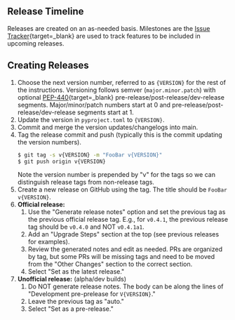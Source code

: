 ## Release Timeline

Releases are created on an as-needed basis.
Milestones are the [Issue Tracker](https://github.com/proxystore/taps/issues){target=_blank} are used to track features to be included in upcoming releases.

## Creating Releases

1. Choose the next version number, referred to as `{VERSION}` for the
   rest of the instructions. Versioning follows semver
   (`major.minor.patch`) with optional [PEP-440](https://peps.python.org/pep-0440){target=_blank}
   pre-release/post-release/dev-release segments. Major/minor/patch numbers
   start at 0 and pre-release/post-release/dev-release segments start at 1.
2. Update the version in `pyproject.toml` to `{VERSION}`.
3. Commit and merge the version updates/changelogs into main.
4. Tag the release commit and push (typically this is the commit updating the
   version numbers).
   ```bash
   $ git tag -s v{VERSION} -m "FooBar v{VERSION}"
   $ git push origin v{VERSION}
   ```
   Note the version number is prepended by "v" for the tags so we can
   distinguish release tags from non-release tags.
5. Create a new release on GitHub using the tag. The title should be
   `FooBar v{VERSION}`.
6. **Official release:**
    1. Use the "Generate release notes" option and set the previous tag as the previous official release tag. E.g., for `v0.4.1`, the previous release tag should be `v0.4.0` and NOT `v0.4.1a1`.
    2. Add an "Upgrade Steps" section at the top (see previous releases for examples).
    3. Review the generated notes and edit as needed. PRs are organized by tag, but some PRs will be missing tags and need to be moved from the "Other Changes" section to the correct section.
    4. Select "Set as the latest release."
7. **Unofficial release:** (alpha/dev builds)
    1. Do NOT generate release notes. The body can be along the lines of "Development pre-prelease for `V{VERSION}`."
    2. Leave the previous tag as "auto."
    3. Select "Set as a pre-release."

